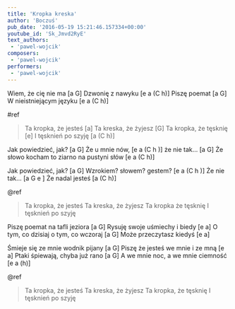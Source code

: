 ```yaml
---
title: 'Kropka kreska'
author: 'Boczuś'
pub_date: '2016-05-19 15:21:46.157334+00:00'
youtube_id: 'Sk_Jmvd2RyE'
text_authors:
 - 'pawel-wojcik'
composers:
 - 'pawel-wojcik'
performers:
 - 'pawel-wojcik'
---
```


Wiem, że cię nie ma		[a G]
Dzwonię z nawyku 		[e a (C h)]
Piszę poemat 			[a G]
W nieistniejącym języku	[e a (C h)]

#ref
>Ta kropka, że jesteś 		[a]
>Ta kreska, że żyjesz 		[G]
>Ta kropka, że tęsknię 	[e]
>I tęsknień po szyję 		[a (C h)]

Jak powiedzieć, jak? 	[a G]
Że u mnie nów, 			[e a (C h )]
że nie tak...				[a G]
Że słowo kocham to ziarno na pustyni słów  [e a (C h)]

Jak powiedzieć, jak? 		        [a G]
Wzrokiem? słowem? gestem? 	[e a (C h )]
Że nie tak...  		[a G e ]
Że nadal jesteś [a (C h)]

@ref
>Ta kropka, że jesteś 
>Ta kreska, że żyjesz 
>Ta kropka że tęsknię 
>I tęsknień po szyję 

Piszę poemat na tafli jeziora 		[a G]
Rysuję swoje uśmiechy i biedy 		[e a]
O tym, co dzisiaj o tym, co wczoraj      [a G]
Może przeczytasz kiedyś                       [e a]

Śmieje się ze mnie wodnik pijany        [a G]
Piszę że jesteś we mnie i ze mną         [e a]
Ptaki śpiewają, chyba już rano 		[a G]
A we mnie noc, a we mnie ciemność 	[e a (h)]

@ref
>Ta kropka, że jesteś 
>Ta kreska, że żyjesz 
>Ta kropka, że tęsknię
>I tęsknień po szyję
